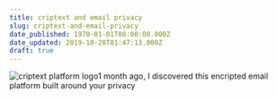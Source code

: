 ```yaml
---
title: criptext and email privacy
slug: criptext-and-email-privacy
date_published: 1970-01-01T00:00:00.000Z
date_updated: 2019-10-28T01:47:13.000Z
draft: true
---
```


![criptext platform logo](/content/images/2019/10/external-content.duckduckgo.com.gif)1 month ago, I discovered this encripted email platform built around your privacy 
